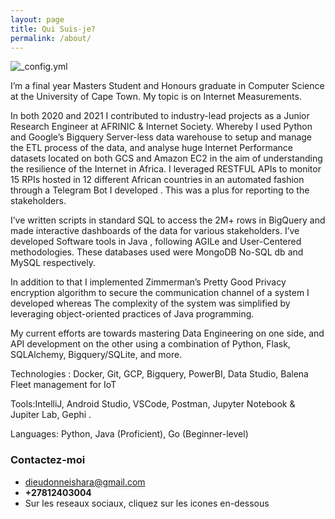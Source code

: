 ```yaml
---
layout: page
title: Qui Suis-je?
permalink: /about/
---
```

![_config.yml]({{site.baseurl}}/images/profile.jpeg)

I’m a final year Masters Student and Honours graduate in Computer Science at the University of Cape Town. My topic is on Internet Measurements. 

 In both 2020 and 2021 I contributed to industry-lead projects as a Junior Research Engineer at AFRINIC & Internet Society. Whereby I used Python and Google’s Bigquery Server-less data warehouse to setup and manage the ETL process of the data, and analyse huge Internet Performance datasets located on both GCS and Amazon EC2 in the aim of understanding the resilience of the Internet in Africa. I leveraged RESTFUL APIs to monitor 15 RPIs hosted in 12  different African countries in an automated fashion through a Telegram Bot I developed . This was a plus for reporting to the stakeholders.

I’ve written scripts in standard SQL to access the 2M+ rows in BigQuery and made interactive dashboards of the data for various stakeholders.
I’ve developed Software tools in Java , following AGILe and User-Centered methodologies. These databases used were MongoDB No-SQL db and MySQL respectively.

In addition to that I implemented Zimmerman’s Pretty Good Privacy encryption algorithm to secure the communication channel of a system I developed whereas The complexity of the system was simplified by leveraging object-oriented practices of Java programming.

My current efforts are towards mastering Data Engineering on one side, and API development on the other using a combination of Python, Flask, SQLAlchemy, Bigquery/SQLite, and more.

Technologies : Docker, Git, GCP, Bigquery, PowerBI, Data Studio, Balena Fleet management for IoT

Tools:IntelliJ, Android Studio, VSCode, Postman, Jupyter Notebook & Jupiter Lab, Gephi . 

Languages: Python, Java (Proficient), Go (Beginner-level)


### Contactez-moi

- [dieudonneishara@gmail.com](mailto:dieudonneishara@gmail.com)
- **+27812403004**
- Sur les reseaux sociaux, cliquez sur les icones en-dessous